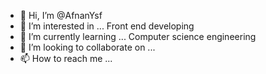 - 👋 Hi, I’m @AfnanYsf
- 👀 I’m interested in ... Front end developing 
- 🌱 I’m currently learning ... Computer science engineering
- 💞️ I’m looking to collaborate on ...
- 📫 How to reach me ... 

<!---
AfnanYsf/AfnanYsf is a ✨ special ✨ repository because its `README.md` (this file) appears on your GitHub profile.
You can click the Preview link to take a look at your changes.
--->
